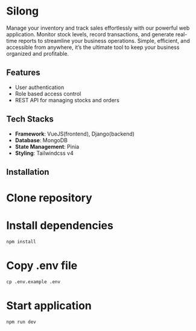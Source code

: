 # Silong

Manage your inventory and track sales effortlessly with our powerful web application. Monitor stock levels, record transactions, and generate real-time reports to streamline your business operations. Simple, efficient, and accessible from anywhere, it’s the ultimate tool to keep your business organized and profitable.

## Features

- User authentication
- Role based access control
- REST API for managing stocks and orders

## Tech Stacks

- **Framework**: VueJS(frontend), Django(backend)
- **Database**: MongoDB
- **State Management**: Pinia
- **Styling**: Tailwindcss v4

## Installation

# Clone repository

# Install dependencies

```
npm install
```

# Copy .env file

```
cp .env.example .env
```

# Start application

```
npm run dev
```

